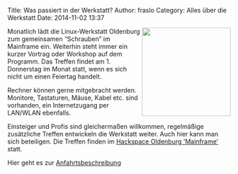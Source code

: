 Title: Was passiert in der Werkstatt?
Author: fraslo
Category: Alles über die Werkstatt
Date: 2014-11-02 13:37

<img src="/images/hardware_wird_gestellt.JPG" width="200px" align="right" />

Monatlich lädt die Linux-Werkstatt Oldenburg zum gemeinsamen “Schrauben” im Mainframe ein. Weiterhin steht immer ein kurzer Vortrag oder Workshop auf dem Programm. Das Treffen findet am 1. Donnerstag im Monat statt, wenn es sich nicht um einen Feiertag handelt.

Rechner können gerne mitgebracht werden. Monitore, Tastaturen, Mäuse, Kabel etc. sind vorhanden, ein Internetzugang per LAN/WLAN ebenfalls.


Einsteiger und Profis sind gleichermaßen willkommen, regelmäßige zusätzliche Treffen entwickeln die Werkstatt weiter. Auch hier kann man sich beteiligen. Die Treffen finden im  [Hackspace Oldenburg 'Mainframe'](http://www.kreativitaet-trifft-technik.de/ "Homepage Mainframe") statt.

Hier geht es zur [Anfahrtsbeschreibung](http://mainframe.io/contact.de.html "Anfahrt Mainframe")
